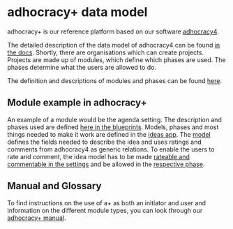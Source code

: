 adhocracy+ data model
=====================

adhocracy+ is our reference platform based on our software
[adhocracy4](https://github.com/liqd/adhocracy4).

The detailed description of the data model of adhocracy4 can be found
[in the docs](https://github.com/liqd/adhocracy4/blob/master/docs/datamodel.md).
Shortly, there are organisations which can create projects. Projects are made up
of modules, which define which phases are used. The phases determine what the
users are allowed to do.

The definition and descriptions of modules and phases can be found
[here](https://github.com/liqd/adhocracy4/blob/master/docs/phases_and_modules.md).

## Module example in adhocracy+
An example of a module would be the agenda setting. The description and phases
used are defined
[here in the blueprints](https://github.com/liqd/adhocracy-plus/blob/01aa9e1e8139fe5cb6ce887ce33bc548c1dfa63d/apps/dashboard/blueprints.py#L40).
Models, phases and most things needed to make it work are defined in the
[ideas app](https://github.com/liqd/adhocracy-plus/tree/master/apps/ideas). The [model](https://github.com/liqd/adhocracy-plus/blob/master/apps/ideas/models.py)
defines the fields needed to describe the idea and uses ratings and comments
from adhocracy4 as generic relations. To enable the users to rate and comment,
the idea model has to be made
[rateable and commentable in the settings](https://github.com/liqd/adhocracy-plus/blob/92849ba0d8eb5a27c1571f319be0356db8e07347/adhocracy-plus/config/settings/base.py#L373)
and be allowed in the [respective phase](https://github.com/liqd/adhocracy-plus/blob/master/apps/ideas/phases.py).

## Manual and Glossary
To find instructions on the use of a+ as both an initiator and user and
information on the different module types, you can look through our
[adhocracy+ manual](https://manual.adhocracy.plus/:en:start).

